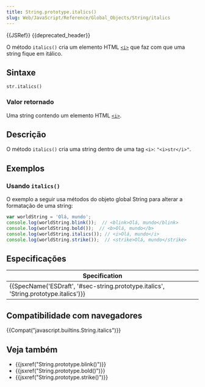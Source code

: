 ```yaml
---
title: String.prototype.italics()
slug: Web/JavaScript/Reference/Global_Objects/String/italics
---
```

{{JSRef}} {{deprecated_header}}

O método `italics()` cria um elemento HTML [`<i>`](/pt-BR/docs/Web/HTML/Element/i) que faz com que uma string fique em itálico.

## Sintaxe

```
str.italics()
```

### Valor retornado

Uma string contendo um elemento HTML [`<i>`](/pt-BR/docs/Web/HTML/Element/i).

## Descrição

O método `italics()` cria uma string dentro de uma tag `<i>`:
`"<i>str</i>"`.

## Exemplos

### Usando `italics()`

O exemplo a seguir usa métodos do objeto global String para alterar a formatação de uma string:

```js
var worldString = 'Olá, mundo';
console.log(worldString.blink());  // <blink>Olá, mundo</blink>
console.log(worldString.bold());  // <b>Olá, mundo</b>
console.log(worldString.italics()); // <i>Olá, mundo</i>
console.log(worldString.strike());  // <strike>Olá, mundo</strike>
```

## Especificações

| Specification                                                                                                    |
| ---------------------------------------------------------------------------------------------------------------- |
| {{SpecName('ESDraft', '#sec-string.prototype.italics', 'String.prototype.italics')}} |

## Compatibilidade com navegadores

{{Compat("javascript.builtins.String.italics")}}

## Veja também

- {{jsxref("String.prototype.blink()")}}
- {{jsxref("String.prototype.bold()")}}
- {{jsxref("String.prototype.strike()")}}
